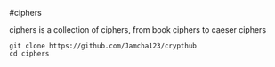 #ciphers 

ciphers is a collection of ciphers, from book ciphers to caeser ciphers

    git clone https://github.com/Jamcha123/crypthub
    cd ciphers
